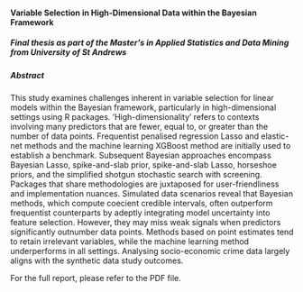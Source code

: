 #### Variable Selection in High-Dimensional Data within the Bayesian Framework 
##### Final thesis as part of the Master's in Applied Statistics and Data Mining from University of St Andrews 

##### Abstract 
This study examines challenges inherent in variable selection for linear models within the Bayesian framework, particularly in high-dimensional settings using R packages. ’High-dimensionality’ refers to contexts involving many predictors that are fewer, equal to, or greater than the number of data points. Frequentist penalised regression Lasso and elastic-net methods and the machine learning XGBoost method are initially used to establish a benchmark. Subsequent Bayesian approaches encompass Bayesian Lasso, spike-and-slab prior, spike-and-slab Lasso, horseshoe priors, and the simplified shotgun stochastic search with screening. Packages that share methodologies are juxtaposed for user-friendliness and implementation nuances. Simulated data scenarios reveal that Bayesian methods, which compute coe cient credible intervals, often outperform frequentist counterparts by adeptly integrating model uncertainty into feature selection. However, they may miss weak signals when predictors significantly outnumber data points. Methods based on point estimates tend to retain irrelevant variables, while the machine learning method underperforms in all settings. Analysing socio-economic crime data largely aligns with the synthetic data study
outcomes.

For the full report, please refer to the PDF file.
